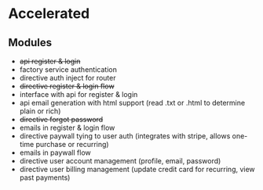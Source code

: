 
# Accelerated

## Modules
- ~~api register & login~~
- factory service authentication
- directive auth inject for router
- ~~directive register & login flow~~
- interface with api for register & login
- api email generation with html support (read .txt or .html to determine plain or rich)
- ~~directive forgot password~~
- emails in register & login flow
- directive paywall tying to user auth (integrates with stripe, allows one-time purchase or recurring)
- emails in paywall flow
- directive user account management (profile, email, password)
- directive user billing management (update credit card for recurring, view past payments)
